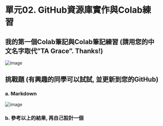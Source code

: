 # 單元02. GitHub資源庫實作與Colab練習

## 我的第一個Colab筆記與Colab筆記練習 (請用您的中文名字取代”TA Grace”. Thanks!)

![image](https://github.com/vananh260998/vananh260998/assets/165746146/3d731a0e-d58e-4166-bc34-26e712973940)

## 挑戰題 (有興趣的同學可以試試, 並更新到您的GitHub)

### a. Markdown
![image](https://github.com/vananh260998/vananh260998/assets/165746146/aae93f90-fc94-4da1-91a7-23fb96d232ad)

### b. 參考以上的結果, 再自己設計一個
